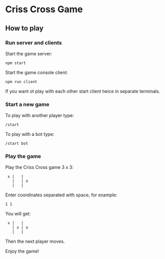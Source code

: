 # Сriss Сross Game

## How to play

### Run server and clients

Start the game server:
```shell script
npm start
```

Start the game console client:
```shell script
npm run client
```

If you want ot play with each other start client twice in separate terminals. 

### Start a new game

To play with another player type:
```shell script
/start
```

To play with a bot type:
```shell script
/start bot
```

### Play the game

Play the Criss Cross game 3 x 3:
```text
 x |   |   
   |   | o 
   |   |   
```

Enter coordinates separated with space, for example:
```text
1 1
```
You will get:
```text
 x |   |   
   | x | o 
   |   |   
```

Then the next player moves.

Enjoy the game!